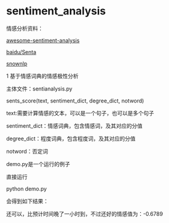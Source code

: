 # sentiment_analysis

情感分析资料：

[awesome-sentiment-analysis](https://github.com/xiamx/awesome-sentiment-analysis)

[baidu/Senta](https://github.com/baidu/Senta)

[snownlp](https://github.com/isnowfy/snownlp)

1 基于情感词典的情感极性分析

主体文件：sentianalysis.py

sents_score(text, sentiment_dict, degree_dict, notword)

text:需要计算情感的文本，可以是一个句子，也可以是多个句子

sentiment_dict：情感词典，包含情感词，及其对应的分值

degree_dict：程度词典，包含程度词，及其对应的分值

notword：否定词

demo.py是一个运行的例子

直接运行

python demo.py

会得到如下结果：

还可以，比预计时间晚了一小时到，不过还好的情感值为：-0.6789
